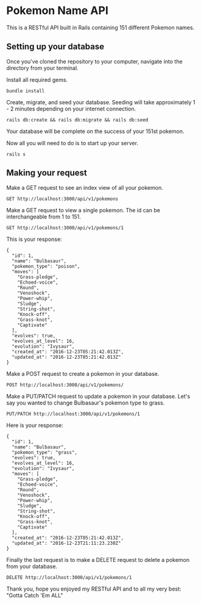# Pokemon Name API

This is a RESTful API built in Rails containing 151 different Pokemon names.

## Setting up your database

Once you've cloned the repository to your computer, navigate into the directory from your terminal.

Install all required gems.

```
bundle install
```

Create, migrate, and seed your database. Seeding will take approximately 1 - 2 minutes depending on your internet connection.
```
rails db:create && rails db:migrate && rails db:seed
```
Your database will be complete on the success of your 151st pokemon.

Now all you will need to do is to start up your server.
```
rails s
```

## Making your request

Make a GET request to see an index view of all your pokemon.
```
GET http://localhost:3000/api/v1/pokemons
```
Make a GET request to view a single pokemon. The id can be interchangeable from 1 to 151.
```
GET http://localhost:3000/api/v1/pokemons/1
```
This is your response:
```
{
  "id": 1,
  "name": "Bulbasaur",
  "pokemon_type": "poison",
  "moves": [
    "Grass-pledge",
    "Echoed-voice",
    "Round",
    "Venoshock",
    "Power-whip",
    "Sludge",
    "String-shot",
    "Knock-off",
    "Grass-knot",
    "Captivate"
  ],
  "evolves": true,
  "evolves_at_level": 16,
  "evolution": "Ivysaur",
  "created_at": "2016-12-23T05:21:42.013Z",
  "updated_at": "2016-12-23T05:21:42.013Z"
}
```
Make a POST request to create a pokemon in your database.
```
POST http://localhost:3000/api/v1/pokemons/
```
Make a PUT/PATCH request to update a pokemon in your database. Let's say you wanted to change Bulbasaur's pokemon type to grass.
```
PUT/PATCH http://localhost:3000/api/v1/pokemons/1
```
Here is your response:
```
{
  "id": 1,
  "name": "Bulbasaur",
  "pokemon_type": "grass",
  "evolves": true,
  "evolves_at_level": 16,
  "evolution": "Ivysaur",
  "moves": [
    "Grass-pledge",
    "Echoed-voice",
    "Round",
    "Venoshock",
    "Power-whip",
    "Sludge",
    "String-shot",
    "Knock-off",
    "Grass-knot",
    "Captivate"
  ],
  "created_at": "2016-12-23T05:21:42.013Z",
  "updated_at": "2016-12-23T21:11:23.230Z"
}
```
Finally the last request is to make a DELETE request to delete a pokemon from your database.
```
DELETE http://localhost:3000/api/v1/pokemons/1
```
Thank you, hope you enjoyed my RESTful API and to all my very best: "Gotta Catch 'Em ALL"

